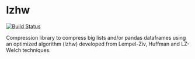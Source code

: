 # lzhw

[![Build Status](https://travis-ci.com/MNoorFawi/lzhw.svg?branch=master)](https://travis-ci.com/MNoorFawi/lzhw)

Compression library to compress big lists and/or pandas dataframes using an optimized algorithm (lzhw) developed from Lempel-Ziv, Huffman and LZ-Welch techniques.
